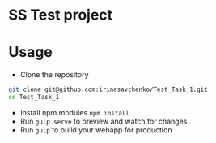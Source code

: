SS Test project
===============

Usage
======

* Clone the repository

```sh
git clone git@github.com:irinasavchenko/Test_Task_1.git
cd Test_Task_1
```

* Install npm modules `npm install`
* Run `gulp serve` to preview and watch for changes
* Run `gulp` to build your webapp for production

